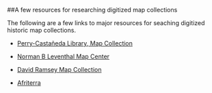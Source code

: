 ##A few resources for researching digitized map collections

The following are a few links to major resources for seaching digitized historic map collections.



* [Perry-Castañeda Library, Map Collection](http://www.lib.utexas.edu/maps/)

* [Norman B Leventhal Map Center](http://maps.bpl.org)

* [David Ramsey Map Collection](http://www.davidrumsey.com)

* [Afriterra](http://www.afriterra.org)

